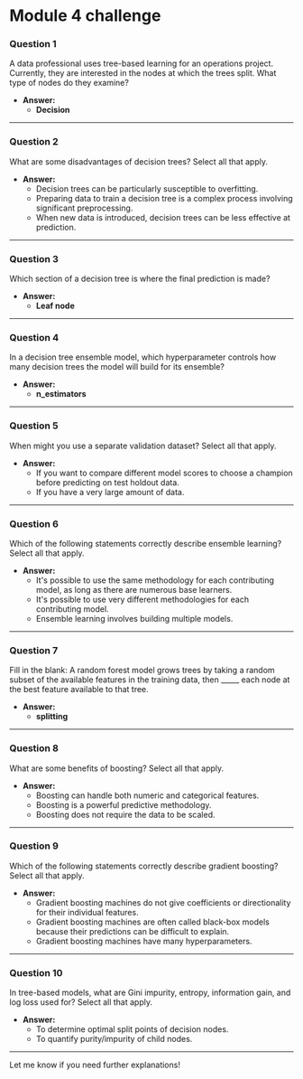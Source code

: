 # Module 4 challenge


### **Question 1**  
A data professional uses tree-based learning for an operations project. Currently, they are interested in the nodes at which the trees split. What type of nodes do they examine?

- **Answer:**  
  - **Decision**

---

### **Question 2**  
What are some disadvantages of decision trees? Select all that apply.

- **Answer:**
  - Decision trees can be particularly susceptible to overfitting.
  - Preparing data to train a decision tree is a complex process involving significant preprocessing.
  - When new data is introduced, decision trees can be less effective at prediction.

---

### **Question 3**  
Which section of a decision tree is where the final prediction is made?

- **Answer:**  
  - **Leaf node**

---

### **Question 4**  
In a decision tree ensemble model, which hyperparameter controls how many decision trees the model will build for its ensemble?

- **Answer:**  
  - **n_estimators**

---

### **Question 5**  
When might you use a separate validation dataset? Select all that apply.

- **Answer:**
  - If you want to compare different model scores to choose a champion before predicting on test holdout data.
  - If you have a very large amount of data.

---

### **Question 6**  
Which of the following statements correctly describe ensemble learning? Select all that apply.

- **Answer:**
  - It's possible to use the same methodology for each contributing model, as long as there are numerous base learners.
  - It's possible to use very different methodologies for each contributing model.
  - Ensemble learning involves building multiple models.

---

### **Question 7**  
Fill in the blank: A random forest model grows trees by taking a random subset of the available features in the training data, then _____ each node at the best feature available to that tree.

- **Answer:**  
  - **splitting**

---

### **Question 8**  
What are some benefits of boosting? Select all that apply.

- **Answer:**
  - Boosting can handle both numeric and categorical features.
  - Boosting is a powerful predictive methodology.
  - Boosting does not require the data to be scaled.

---

### **Question 9**  
Which of the following statements correctly describe gradient boosting? Select all that apply.

- **Answer:**
  - Gradient boosting machines do not give coefficients or directionality for their individual features.
  - Gradient boosting machines are often called black-box models because their predictions can be difficult to explain.
  - Gradient boosting machines have many hyperparameters.

---

### **Question 10**  
In tree-based models, what are Gini impurity, entropy, information gain, and log loss used for? Select all that apply.

- **Answer:**
  - To determine optimal split points of decision nodes.
  - To quantify purity/impurity of child nodes.

---

Let me know if you need further explanations!
